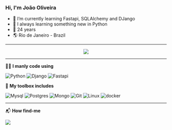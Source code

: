 ### Hi, I'm João Oliveira

- 🌱 I’m currently learning Fastapi, SQLAlchemy and DJango
- 🐍 I always learning something new in Python
- 📆 24 years
- 🌎 Rio de Janeiro - Brazil

---

<p align="center">
    <a href="https://git.io/streak-stats"><img src="https://streak-stats.demolab.com?user=joaooliveira247&theme=shades-of-purple&date_format=j%20M%5B%20Y%5D&mode=weekly"/></a>
</p>

---
🧑‍💻 __I manly code using__

![Python](https://img.shields.io/badge/Python-3776AB?style=for-the-badge&logo=python&logoColor=white)
![Django](https://img.shields.io/badge/Django-092E20?style=for-the-badge&logo=django&logoColor=white)
![Fastapi](https://img.shields.io/badge/fastapi%20-00766A.svg?&style=for-the-badge&logo=fastapi&logoColor=white)

🧰 __My toolbox includes__

![Mysql](https://img.shields.io/badge/MySQL-00000F?style=for-the-badge&logo=mysql&logoColor=white)
![Postgres](https://img.shields.io/badge/PostgreSQL-316192?style=for-the-badge&logo=postgresql&logoColor=whit)
![Mongo](https://img.shields.io/badge/MongoDB-4EA94B?style=for-the-badge&logo=mongodb&logoColor=white)
![Git](https://img.shields.io/badge/GIT-E44C30?style=for-the-badge&logo=git&logoColor=white)
![Linux](https://img.shields.io/badge/Linux-FCC624?style=for-the-badge&logo=linux&logoColor=black)
![docker](https://img.shields.io/badge/Docker-22ADF6?style=for-the-badge&logo=docker&logoColor=white)

---

📬 __How find-me__

[<img src="https://img.shields.io/badge/LinkedIn-0077B5?style=for-the-badge&logo=linkedin&logoColor=white" target="_blank">](https://www.linkedin.com/in/joaooliveira247/)

